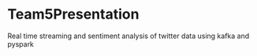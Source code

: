 # Team5Presentation
Real time streaming and sentiment analysis of twitter data using kafka and pyspark
